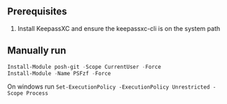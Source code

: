 ## Prerequisites
1. Install KeepassXC and ensure the keepassxc-cli is on the system path
## Manually run


```powershell
Install-Module posh-git -Scope CurrentUser -Force
Install-Module -Name PSFzf -Force
```

On windows run `Set-ExecutionPolicy -ExecutionPolicy Unrestricted -Scope Process`
